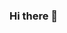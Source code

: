 ### Hi there 👋

<!--
**goodgood619/goodgood619** is a ✨ _special_ ✨ repository because its `README.md` (this file) appears on your GitHub profile.


<a href="버튼을 눌렀을 때 이동할 링크" target="_blank"><img src="https://img.shields.io/badge/ApacheMaven-C71A36?style=뱃지모양&logo=로고&logoColor=C71A36"/></a>

![Anurag's GitHub stats](https://github-readme-stats.vercel.app/api?username=goodgood619&show_icons=true&theme=radical)
